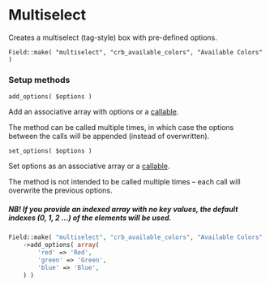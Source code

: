 # Multiselect

Creates a multiselect (tag-style) box with pre-defined options.

`Field::make( "multiselect", "crb_available_colors", "Available Colors" )`

### Setup methods

`add_options( $options )`

Add an associative array with options or a [callable](http://php.net/manual/en/language.types.callable.php).

The method can be called multiple times, in which case the options between the calls will be appended (instead of overwritten).

`set_options( $options )`

Set options as an associative array or a [callable](http://php.net/manual/en/language.types.callable.php).

The method is not intended to be called multiple times – each call will overwrite the previous options.

##### NB! If you provide an indexed array with no key values, the default indexes **(0, 1, 2 …)** of the elements will be used.

```php
Field::make( "multiselect", "crb_available_colors", "Available Colors" )
	->add_options( array(
		'red' => 'Red',
		'green' => 'Green',
		'blue' => 'Blue',
	) )
```
